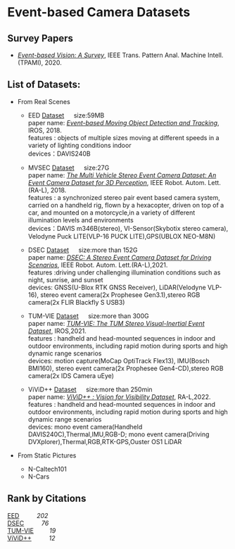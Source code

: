 # Event-based Camera Datasets

## Survey Papers
- _[Event-based Vision: A Survey](http://rpg.ifi.uzh.ch/docs/EventVisionSurvey.pdf)_, IEEE Trans. Pattern Anal. Machine Intell. (TPAMI), 2020.

## List of Datasets:
- From Real Scenes
  - <a name="EED"></a> EED  [Dataset](http://prg.cs.umd.edu/BetterFlow.html) &emsp; size:59MB <br>
    paper name: _[Event-based Moving Object Detection and Tracking](https://ieeexplore.ieee.org/abstract/document/8593805)_, IROS, 2018.<br>
    features :  objects of multiple sizes moving at different speeds in a variety of lighting conditions indoor <br>
    devices：DAVIS240B
    
  - <a name="MVSEC"></a> MVSEC  [Dataset](https://daniilidis-group.github.io/mvsec) &emsp; size:27G <br>
    paper name: _[The Multi Vehicle Stereo Event Camera Dataset: An Event Camera Dataset for 3D Perception](https://ieeexplore.ieee.org/abstract/document/8288670)_, IEEE Robot. Autom. Lett.(RA-L), 2018.<br>
    features :  a synchronized stereo pair event based camera system, carried on a handheld rig, flown by a hexacopter, driven on top of a car, and mounted on a motorcycle,in a variety of different illumination levels and environments <br>
    devices：DAVIS m346B(stereo), VI-Sensor(Skybotix stereo camera), Velodyne Puck LITE(VLP-16 PUCK LITE),GPS(UBLOX NEO-M8N)
    
  - <a name="DSEC"></a> DSEC  [Dataset](http://rpg.ifi.uzh.ch/dsec.html) &emsp; size:more than 152G <br>
    paper name: _[DSEC: A Stereo Event Camera Dataset for Driving Scenarios](https://ieeexplore.ieee.org/abstract/document/9387069)_, IEEE Robot. Autom. Lett.(RA-L),2021. <br>
    features :driving under challenging illumination conditions such as night, sunrise, and sunset <br>
    devices: GNSS(U-Blox RTK GNSS Receiver), LiDAR(Velodyne VLP-16), stereo event camera(2x Prophesee Gen3.1),stereo RGB camera(2x FLIR Blackfly S USB3) 
    
  - <a name="TUM-VIE"></a> TUM-VIE  [Dataset](https://go.vision.in.tum.de/tumvie) &emsp; size:more than 300G <br>
    paper name: _[TUM-VIE: The TUM Stereo Visual-Inertial Event Dataset](https://ieeexplore.ieee.org/abstract/document/9636728)_, IROS,2021.
    <br>
    features : handheld and head-mounted sequences in indoor and outdoor environments, including rapid motion during sports and high dynamic range scenarios <br>
    devices: motion capture(MoCap OptiTrack Flex13), IMU(Bosch BMI160), stereo event camera(2x Prophesee Gen4-CD),stereo RGB camera(2x IDS Camera uEye) 
    
  - <a name="ViViD++"></a> ViViD++  [Dataset](https://visibilitydataset.github.io/) &emsp; size:more than 250min <br>
    paper name: _[ViViD++ : Vision for Visibility Dataset](https://ieeexplore.ieee.org/abstract/document/9760091)_, RA-L,2022.
    <br>
    features : handheld and head-mounted sequences in indoor and outdoor environments, including rapid motion during sports and high dynamic range scenarios <br>
    devices: mono event camera(Handheld DAVIS240C),Thermal,IMU,RGB-D; mono event camera(Driving DVXplorer),Thermal,RGB,RTK-GPS,Ouster OS1 LiDAR 
    
- From Static Pictures
  - N-Caltech101
  - N-Cars

## Rank by Citations
[EED](#EED)       &emsp; &emsp;     _202_ <br>
[DSEC](#DSEC)      &emsp; &emsp;    _76_ <br>
[TUM-VIE](#TUM-VIE)&emsp; &emsp;    _19_ <br>
[ViViD++](#ViViD++)  &emsp; &emsp;  _12_ <br>
